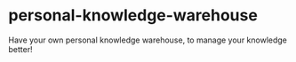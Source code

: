 personal-knowledge-warehouse
============================

Have your own personal knowledge warehouse, to manage your knowledge better!